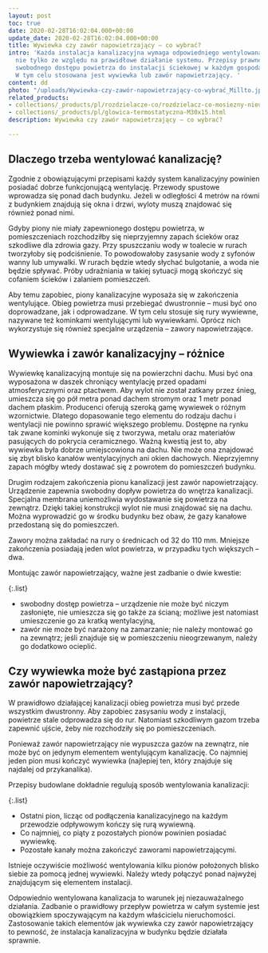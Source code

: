 ```yaml
---
layout: post
toc: true
date: 2020-02-28T16:02:04.000+00:00
update_date: 2020-02-28T16:02:04.000+00:00
title: Wywiewka czy zawór napowietrzający – co wybrać?
intro: 'Każda instalacja kanalizacyjna wymaga odpowiedniego wentylowana. Jest to konieczne
  nie tylko ze względu na prawidłowe działanie systemu. Przepisy prawne wymagają zapewnienia
  swobodnego dostępu powietrza do instalacji ściekowej w każdym gospodarstwie domowym.
  W tym celu stosowana jest wywiewka lub zawór napowietrzający. '
content: dd
photo: "/uploads/Wywiewka-czy-zawór-napowietrzający-co-wybrać_Millto.jpg"
related_products:
- collections/_products/pl/rozdzielacze-co/rozdzielacz-co-mosiezny-nieuzbrojony.html
- collections/_products/pl/glowica-termostatyczna-M30x15.html
description: Wywiewka czy zawór napowietrzający – co wybrać?

---
```

## Dlaczego trzeba wentylować kanalizację?

Zgodnie z obowiązującymi przepisami każdy system kanalizacyjny powinien posiadać dobrze funkcjonującą wentylację. Przewody spustowe wprowadza się ponad dach budynku. Jeżeli w odległości 4 metrów na równi z budynkiem znajdują się okna i drzwi, wyloty muszą znajdować się również ponad nimi.

Gdyby piony nie miały zapewnionego dostępu powietrza, w pomieszczeniach rozchodziłby się nieprzyjemny zapach ścieków oraz szkodliwe dla zdrowia gazy. Przy spuszczaniu wody w toalecie w rurach tworzyłoby się podciśnienie. To powodowałoby zasysanie wody z syfonów wanny lub umywalki. W rurach będzie wtedy słychać bulgotanie, a woda nie będzie spływać. Próby udrażniania w takiej sytuacji mogą skończyć się cofaniem ścieków i zalaniem pomieszczeń.

Aby temu zapobiec, piony kanalizacyjne wyposaża się w zakończenia wentylujące. Obieg powietrza musi przebiegać dwustronnie – musi być ono doprowadzane, jak i odprowadzane. W tym celu stosuje się rury wywiewne, nazywane też kominkami wentylującymi lub wywiewkami. Oprócz nich wykorzystuje się również specjalne urządzenia – zawory napowietrzające.

## Wywiewka i zawór kanalizacyjny – różnice

Wywiewkę kanalizacyjną montuje się na powierzchni dachu. Musi być ona wyposażona w daszek chroniący wentylację przed opadami atmosferycznymi oraz ptactwem. Aby wylot nie został zatkany przez śnieg, umieszcza się go pół metra ponad dachem stromym oraz 1 metr ponad dachem płaskim. Producenci oferują szeroką gamę wywiewek o różnym wzornictwie. Dlatego dopasowanie tego elementu do rodzaju dachu i wentylacji nie powinno sprawić większego problemu. Dostępne na rynku tak zwane kominki wykonuje się z tworzywa, metalu oraz materiałów pasujących do pokrycia ceramicznego. Ważną kwestią jest to, aby wywiewka była dobrze umiejscowiona na dachu. Nie może ona znajdować się zbyt blisko kanałów wentylacyjnych ani okien dachowych. Nieprzyjemny zapach mógłby wtedy dostawać się z powrotem do pomieszczeń budynku.

Drugim rodzajem zakończenia pionu kanalizacji jest zawór napowietrzający. Urządzenie zapewnia swobodny dopływ powietrza do wnętrza kanalizacji. Specjalna membrana uniemożliwia wydostawanie się powietrza na zewnątrz. Dzięki takiej konstrukcji wylot nie musi znajdować się na dachu. Można wyprowadzić go w środku budynku bez obaw, że gazy kanałowe przedostaną się do pomieszczeń.

Zawory można zakładać na rury o średnicach od 32 do 110 mm. Mniejsze zakończenia posiadają jeden wlot powietrza, w przypadku tych większych – dwa.

Montując zawór napowietrzający, ważne jest zadbanie o dwie kwestie:

{:.list}
* swobodny dostęp powietrza – urządzenie nie może być niczym zasłonięte, nie umieszcza się go także za ścianą; możliwe jest natomiast umieszczenie go za kratką wentylacyjną,
* zawór nie może być narażony na zamarzanie; nie należy montować go na zewnątrz; jeśli znajduje się w pomieszczeniu nieogrzewanym, należy go dodatkowo ocieplić.

## Czy wywiewka może być zastąpiona przez zawór napowietrzający?

W prawidłowo działającej kanalizacji obieg powietrza musi być przede wszystkim dwustronny. Aby zapobiec zasysaniu wody z instalacji, powietrze stale odprowadza się do rur. Natomiast szkodliwym gazom trzeba zapewnić ujście, żeby nie rozchodziły się po pomieszczeniach.

Ponieważ zawór napowietrzający nie wypuszcza gazów na zewnątrz, nie może być on jedynym elementem wentylującym kanalizację. Co najmniej jeden pion musi kończyć wywiewka (najlepiej ten, który znajduje się najdalej od przykanalika).

Przepisy budowlane dokładnie regulują sposób wentylowania kanalizacji:

{:.list}
* Ostatni pion, licząc od podłączenia kanalizacyjnego na każdym przewodzie odpływowym kończy się rurą wywiewną.
* Co najmniej, co piąty z pozostałych pionów powinien posiadać wywiewkę.
* Pozostałe kanały można zakończyć zaworami napowietrzającymi.

Istnieje oczywiście możliwość wentylowania kilku pionów położonych blisko siebie za pomocą jednej wywiewki. Należy wtedy połączyć ponad najwyżej znajdującym się elementem instalacji.

Odpowiednio wentylowana kanalizacja to warunek jej niezauważalnego działania. Zadbanie o prawidłowy przepływ powietrza w całym systemie jest obowiązkiem spoczywającym na każdym właścicielu nieruchomości. Zastosowanie takich elementów jak wywiewka czy zawór napowietrzający to pewność, że instalacja kanalizacyjna w budynku będzie działała sprawnie.